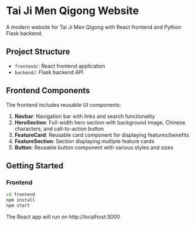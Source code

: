 # Tai Ji Men Qigong Website

A modern website for Tai Ji Men Qigong with React frontend and Python Flask backend.

## Project Structure

- `frontend/`: React frontend application
- `backend/`: Flask backend API

## Frontend Components

The frontend includes reusable UI components:

1. **Navbar**: Navigation bar with links and search functionality
2. **HeroSection**: Full-width hero section with background image, Chinese characters, and call-to-action button
3. **FeatureCard**: Reusable card component for displaying features/benefits
4. **FeatureSection**: Section displaying multiple feature cards
5. **Button**: Reusable button component with various styles and sizes

## Getting Started

### Frontend

```bash
cd frontend
npm install
npm start
```

The React app will run on http://localhost:3000
